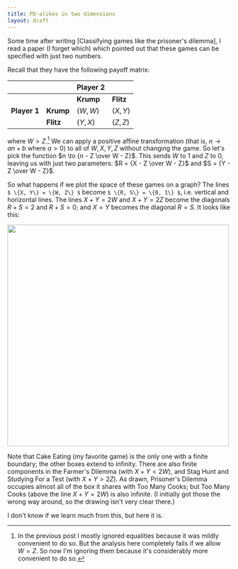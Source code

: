 ```yaml
---
title: PD-alikes in two dimensions
layout: draft
---
```

Some time after writing [Classifying games like the prisoner's dilemma], I read a paper (I forget which) which pointed out that these games can be specified with just two numbers.

Recall that they have the following payoff matrix:

|              |           | **Player 2** |           |
|--------------|-----------|--------------|-----------|
|              |           | **Krump**    | **Flitz** |
| **Player 1** | **Krump** | $(W, W)$     | $(X, Y)$  |
|              | **Flitz** | $(Y, X)$     | $(Z, Z)$  |

where $W > Z$.[^w-equals-z] We can apply a positive affine transformation (that is, $n \to an + b$ where $a > 0$) to all of $W, X, Y, Z$ without changing the game. So let's pick the function $n \to {n - Z \over W - Z}$. This sends $W$ to $1$ and $Z$ to $0$, leaving us with just two parameters: $R = {X - Z \over W - Z}$ and $S = {Y - Z \over W - Z}$.

[^w-equals-z]: In the previous post I mostly ignored equalities because it was mildly convenient to do so. But the analysis here completely fails if we allow $W=Z$. So now I'm ignoring them because it's considerably more convenient to do so.

So what happens if we plot the space of these games on a graph? The lines `$ \{X, Y\} = \{W, Z\} $` become `$ \{R, S\} = \{0, 1\} $`, i.e. vertical and horizontal lines. The lines $X + Y = 2W$ and $X + Y = 2Z$ become the diagonals $R + S = 2$ and $R + S = 0$; and $X = Y$ becomes the diagonal $R = S$. It looks like this:

<a href="//reasonableapproximation.net/images/pdlikes-2d.jpg"><img src="//reasonableapproximation.net/images/pdlikes-2d.jpg" height="500"></a>

Note that Cake Eating (my favorite game) is the only one with a finite boundary; the other boxes extend to infinity. There are also finite components in the Farmer's Dilemma (with $X + Y < 2W$), and Stag Hunt and Studying For a Test (with $X + Y > 2Z$). As drawn, Prisoner's Dilemma occupies almost all of the box it shares with Too Many Cooks; but Too Many Cooks (above the line $X + Y = 2W$) is also infinite. (I initially got those the wrong way around, so the drawing isn't very clear there.)

I don't know if we learn much from this, but here it is.
